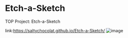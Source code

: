 # Etch-a-Sketch
TOP Project: Etch-a-Sketch

link:https://saltychocolat.github.io/Etch-a-Sketch/
![image](https://github.com/user-attachments/assets/e0568d2b-8e71-42ce-b860-98fba7267f07)
